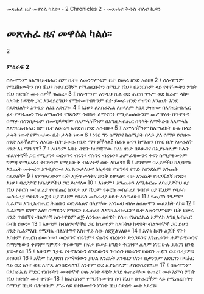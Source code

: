 ﻿
 መጽሐፈ ዜና መዋዕል ካልዕ። - 2 Chronicles 2 - መጽሐፍ ቅዱስ ብሉይ ኪዳን
# መጽሐፈ ዜና መዋዕል ካልዕ።
2
### ምዕራፍ 2
ሰሎሞንም ለእግዚአብሔር ስም ቤት፥ ለመንግሥቱም ቤት ይሠራ ዘንድ አሰበ።
2 ፤ ሰሎሞንም የሚሸከሙትን ሰባ ሺህ፥ ከተራሮችም የሚጠርቡትን ሰማኒያ ሺህ፥ በእነርሱም ላይ የተሾሙትን ሦስት ሺህ ስድስት መቶ ሰዎች ቈጠረ።
3 ፤ ሰሎሞንም እንዲህ ሲል ወደ ጢሮስ ንጉሥ ወደ ኪራም ላከ። ከአባቴ ከዳዊት ጋር እንዳደረግህ፥ የሚቀመጥበትንም ቤት ይሠራ ዘንድ የዝግባ እንጨት እንደ ሰደድህለት፥ እንዲሁ ለእኔ አድርግ።
4 ፤ እነሆ፥ ለእስራኤል ለዘላለም እንደ ታዘዘው በእግዚአብሔር ፊት የጣፋጩን ሽቱ ለማጠን፥ የገጹንም ኅብስት ለማኖር፥ የሚቃጠለውንም መሥዋዕት በጥዋትና በማታ በሰንበታቱም በመባቻዎቹም በአምላካችንም በእግዚአብሔር በዓላት ለማቅረብ ለአምላኬ ለእግዚአብሔር ስም ቤት እሠራና እቀድስ ዘንድ አሰብሁ።
5 ፤ አምላካችንም ከአማልክት ሁሉ በላይ ታላቅ ነውና የምሠራው ቤት ታላቅ ነው።
6 ፤ ነገር ግን ሰማይና ከሰማያት በላይ ያለ ሰማይ ይይዘው ዘንድ አይችልምና ለእርሱ ቤት ይሠራ ዘንድ ማን ይችላል? በፊቱ ዕጣን ከማጠን በቀር ቤት እሠራለት ዘንድ እኔ ማን ነኝ?
7 ፤ አሁንም አባቴ ዳዊት ካዘጋጃቸው በእኔ ዘንድ በይሁዳና በኢየሩሳሌም ካሉት ብልሃተኞች ጋር የሚሆን፥ ወርቁንና ብሩን፥ ናሱንና ብረቱን፥ ሐምራዊውንና ቀዩን ሰማያዊውንም ግምጃ የሚሠራ፥ ቅርጽንም የሚያውቅ ብልሃተኛ ሰው ላክልኝ።
8 ፤ ደግሞም ባሪያዎችህ ከሊባኖስ እንጨት መቍረጥ እንዲያውቁ እኔ አውቃለሁና ከሊባኖስ የዝግባና የጥድ የሰንደልም እንጨት ስደድልኝ።
9 ፤ የምሠራውም ቤት እጅግ ታላቅና ድንቅ ይሆናልና ብዙ እንጨት ያዘጋጁልኝ ዘንድ፥ እነሆ፥ ባሪያዎቼ ከባሪያዎችህ ጋር ይሆናሉ።
10 ፤ እነሆም፥ እንጨቱን ለሚቈርጡ ለባሪያዎችህ ሀያ ሺህ የቆሮስ መስፈሪያ የተበጠረ ስንዴ፥ ሀያ ሺህም የቆሮስ መስፈሪያ ገብስ፥ ሀያ ሺህም የባዶስ መስፈሪያ የወይን ጠጅ፥ ሀያ ሺህም የባዶስ መስፈሪያ ዘይት እሰጣለሁ።
11 ፤ የጢሮስ ንጉሥም ኪራም። እግዚአብሔር ሕዝቡን ወድዶአልና በላያቸው አነገሠህ ብሎ ለሰሎሞን መልእክት ላከ።
12 ፤ ኪራምም ደግሞ አለ። ሰማይንና ምድርን የፈጠረ፥ ለእግዚአብሔርም ቤት ለመንግሥቱም ቤት ይሠራ ዘንድ ጥበበኛና ብልሃተኛ አስተዋይም ልጅ ለንጉሡ ለዳዊት የሰጠ የእስራኤል አምላክ እግዚአብሔር ቡሩክ ይሁን።
13 ፤ አሁንም ከብልሃተኞችህ ጋር ከጌታዬም ከአባትህ ከዳዊት ብልሃተኞች ጋር ይሆን ዘንድ ኪራምአቢ የሚባል ብልሃተኛና አስተዋይ ሰው ሰድጄልሃለሁ።
14 ፤ እናቱ ከዳን ልጆች ናት፥ አባቱም የጢሮስ ሰው ነው፤ ወርቁንና ብሩንም፥ ናሱንና ብረቱን፥ ድንጋይንና እንጨቱን፥ ሐምራዊውንና ሰማያዊውን ቀዩንም ግምጃ፥ ጥሩውንም በፍታ ይሠራ ዘንድ፥ ቅርጽም ሌላም ነገር ሁሉ ያደርግ ዘንድ ያውቃል።
15 ፤ አሁንም ጌታዬ የተናገረውን ስንዴውንና ገብሱን ዘይቱንና የወይን ጠጁን ወደ ባሪያዎቹ ይስደድ፤
16 ፤ እኛም ከሊባኖስ የምትሻውን ያህል እንጨት እንቈርጣለን፥ በታንኳም አድርገን በባሕር ላይ ወደ አንተ ወደ ኢዮጴ እንሰድዳለን፤ አንተም ወደ ኢየሩሳሌም ታስወስደዋለህ።
17 ፤ ሰሎሞንም በእስራኤል ምድር የነበሩትን መጻተኞች ሁሉ አባቱ ዳዊት እንደ ቈጠራቸው ቈጠረ፤ መቶ አምሳ ሦስት ሺህ ስድስት መቶ ተገኙ።
18 ፤ ከእነርሱም የሚሸከሙትን ሰባ ሺህ፥ በተራሮችም ላይ የሚጠርቡትን ሰማንያ ሺህ፥ በሕዝቡም ሥራ ላይ የተሾሙትን ሦስት ሺህ ስድስት መቶ አደረገ። 
